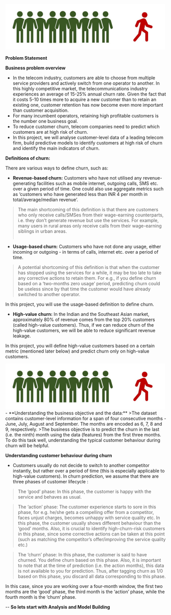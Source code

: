 
<img src="TelecomChurn.jpg" title="Customer Churn" width="500"/>

**Problem Statement**

**Business problem overview**
- In the telecom industry, customers are able to choose from multiple service providers and actively switch from one operator to another. In this highly competitive market, the telecommunications industry experiences an average of 15-25% annual churn rate. Given the fact that it costs 5-10 times more to acquire a new customer than to retain an existing one, customer retention has now become even more important than customer acquisition.
- For many incumbent operators, retaining high profitable customers is the number one business goal.
- To reduce customer churn, telecom companies need to predict which customers are at high risk of churn.
- In this project, we will analyse customer-level data of a leading telecom firm, build predictive models to identify customers at high risk of churn and identify the main indicators of churn.  


**Definitions of churn:**

There are various ways to define churn, such as:

- **Revenue-based churn:** Customers who have not utilised any revenue-generating facilities such as mobile internet, outgoing calls, SMS etc. over a given period of time. One could also use aggregate metrics such as ‘customers who have generated less than INR 4 per month in total/average/median revenue’.
 > The main shortcoming of this definition is that there are customers who only receive calls/SMSes from their wage-earning counterparts, i.e. they don’t generate revenue but use the services. For example, many users in rural areas only receive calls from their wage-earning siblings in urban areas.<br><br>
- **Usage-based churn:** Customers who have not done any usage, either incoming or outgoing - in terms of calls, internet etc. over a period of time.
> A potential shortcoming of this definition is that when the customer has stopped using the services for a while, it may be too late to take any corrective actions to retain them. For e.g., if you define churn based on a ‘two-months zero usage’ period, predicting churn could be useless since by that time the customer would have already switched to another operator.

 

In this project, you will use the usage-based definition to define churn.

 

- **High-value churn:**
In the Indian and the Southeast Asian market, approximately 80% of revenue comes from the top 20% customers (called high-value customers). Thus, if we can reduce churn of the high-value customers, we will be able to reduce significant revenue leakage.

 

In this project, you will define high-value customers based on a certain metric (mentioned later below) and predict churn only on high-value customers.

<img src="TelecomChurn.jpg" title="Business-objective" width="500"/>
- **Understanding the business objective and the data:**
>The dataset contains customer-level information for a span of four consecutive months - June, July, August and September. The months are encoded as 6, 7, 8 and 9, respectively. 
>The business objective is to predict the churn in the last (i.e. the ninth) month using the data (features) from the first three months. To do this task well, understanding the typical customer behaviour during churn will be helpful.

 

**Understanding customer behaviour during churn**
- Customers usually do not decide to switch to another competitor instantly, but rather over a period of time (this is especially applicable to high-value customers). In churn prediction, we assume that there are three phases of customer lifecycle :

>The ‘good’ phase: In this phase, the customer is happy with the service and behaves as usual.

>The ‘action’ phase: The customer experience starts to sore in this phase, for e.g. he/she gets a compelling offer from a  competitor, faces unjust charges, becomes unhappy with service quality etc. In this phase, the customer usually shows different behaviour than the ‘good’ months. Also, it is crucial to identify high-churn-risk customers in this phase, since some corrective actions can be taken at this point (such as matching the competitor’s offer/improving the service quality etc.)

>The ‘churn’ phase: In this phase, the customer is said to have churned. You define churn based on this phase. Also, it is important to note that at the time of prediction (i.e. the action months), this data is not available to you for prediction. Thus, after tagging churn as 1/0 based on this phase, you discard all data corresponding to this phase.

 

In this case, since you are working over a four-month window, the first two months are the ‘good’ phase, the third month is the ‘action’ phase, while the fourth month is the ‘churn’ phase.

-- **So lets start with Analysis and Model Building**

 

 

 
